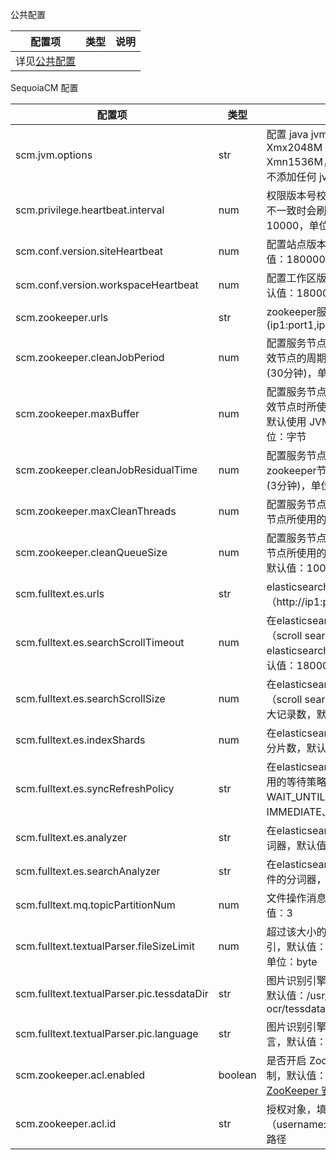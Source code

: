 公共配置

|配置项| 类型| 说明|
|------|-----|-----|
|详见[公共配置][public_config]|||

SequoiaCM 配置

|配置项| 类型| 说明|
|------|-----|-----|
|scm.jvm.options|str|配置 java jvm 参数，例如：-Xmx2048M -Xms2048M -Xmn1536M，默认为空，即启动节点不添加任何 jvm 参数|
|scm.privilege.heartbeat.interval|num|权限版本号校验间隔时间，当版本号不一致时会刷新版本信息。默认值：10000，单位：毫秒|
|scm.conf.version.siteHeartbeat|num|配置站点版本号校验间隔时间。默认值：180000，单位：毫秒|
|scm.conf.version.workspaceHeartbeat|num|配置工作区版本号校验间隔时间。默认值：180000，单位：毫秒|
|scm.zookeeper.urls|str|zookeeper服务地址(ip1:port1,ip2:port2)|
|scm.zookeeper.cleanJobPeriod|num|配置服务节点全量清理zookeeper无效节点的周期，默认值：1800000 (30分钟)，单位：毫秒|
|scm.zookeeper.maxBuffer|num|配置服务节点全量清理zookeeper无效节点时所使用的最大buffer大小，默认使用 JVM 最大堆内存的 1/5，单位：字节|
|scm.zookeeper.cleanJobResidualTime|num|配置服务节点将清理残留多久的zookeeper节点，默认值：180000 (3分钟)，单位：毫秒|
|scm.zookeeper.maxCleanThreads|num|配置服务节点清理残留的zookeeper节点所使用的最大线程数，默认值：6|
|scm.zookeeper.cleanQueueSize|num|配置服务节点清理残留的zookeeper节点所使用的异步缓存队列的大小，默认值：10000|
|scm.fulltext.es.urls|str|elasticsearch 服务地址（http://ip1:port1,http://ip2:port2）|
|scm.fulltext.es.searchScrollTimeout|num|在elasticsearch 通过游标查询（scroll search）时，游标在 elasticsearch 服务端的超时时间，默认值：180000（3min），单位：ms|
|scm.fulltext.es.searchScrollSize|num|在elasticsearch 通过游标查询（scroll search）时，每次获取的最大记录数，默认值：1000|
|scm.fulltext.es.indexShards|num|在elasticsearch 建立索引时，索引的分片数，默认值：5|
|scm.fulltext.es.syncRefreshPolicy|str|在elasticsearch 同步索引数据时，采用的等待策略，默认值：WAIT_UNTIL，可选值：IMMEDIATE、NONE|
|scm.fulltext.es.analyzer|str|在elasticsearch 索引数据时使用的分词器，默认值：ik_max_word|
|scm.fulltext.es.searchAnalyzer|str|在elasticsearch 检索数据时对查询条件的分词器，默认值：ik_smart|
|scm.fulltext.mq.topicPartitionNum|num|文件操作消息主题的分区数，默认值：3|
|scm.fulltext.textualParser.fileSizeLimit|num|超过该大小的文件不允许建立全文索引，默认值：10485760（10m），单位：byte|
|scm.fulltext.textualParser.pic.tessdataDir|str|图片识别引擎 Tesseract 数据目录，默认值：/usr/share/tesseract-ocr/tessdata/|
|scm.fulltext.textualParser.pic.language|str|图片识别引擎 Tesseract 的识别语言，默认值：chi_sim|
|scm.zookeeper.acl.enabled     | boolean  | 是否开启 ZooKeeper ACL 权限控制，默认值：false。详情请见：[ZooKeeper 安全性配置][zookeeper_sercurity]|
|scm.zookeeper.acl.id          | str   | 授权对象，填写用户名密码串（username:password）的加密文件路径|

[public_config]:Maintainance/Node_Config/Readme.md
[zookeeper_sercurity]:Maintainance/Security/Security_Config/zookeeper.md